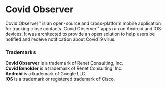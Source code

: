 Covid Observer
==============

Covid Observer&trade; is an open-source and cross-platform mobile application for tracking close contacts.
Covid Observer&trade; apps run on Android and IOS devices. It was architected to provide an open solution to help users be notified and receive notification about Covid19 virus.


### Trademarks
**Covid Observer** is a trademark of Renet Consulting, Inc.<br/>
**Covid Beholder** is a trademark of Renet Consulting, Inc.<br/>
**Android** is a trademark of Google LLC.<br/>
**IOS** is a trademark or registered trademark of Cisco.<br/>
